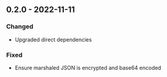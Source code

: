 ## 0.2.0 - 2022-11-11
### Changed
* Upgraded direct dependencies
### Fixed
* Ensure marshaled JSON is encrypted and base64 encoded